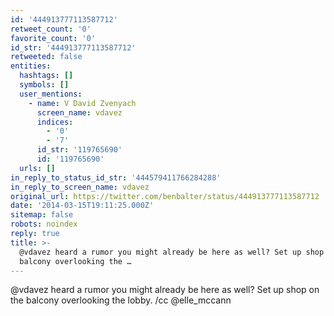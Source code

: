 ```yaml
---
id: '444913777113587712'
retweet_count: '0'
favorite_count: '0'
id_str: '444913777113587712'
retweeted: false
entities:
  hashtags: []
  symbols: []
  user_mentions:
    - name: V David Zvenyach
      screen_name: vdavez
      indices:
        - '0'
        - '7'
      id_str: '119765690'
      id: '119765690'
  urls: []
in_reply_to_status_id_str: '444579411766284288'
in_reply_to_screen_name: vdavez
original_url: https://twitter.com/benbalter/status/444913777113587712
date: '2014-03-15T19:11:25.000Z'
sitemap: false
robots: noindex
reply: true
title: >-
  @vdavez heard a rumor you might already be here as well? Set up shop on the
  balcony overlooking the …
---
```


@vdavez heard a rumor you might already be here as well? Set up shop on the balcony overlooking the lobby. /cc @elle_mccann
